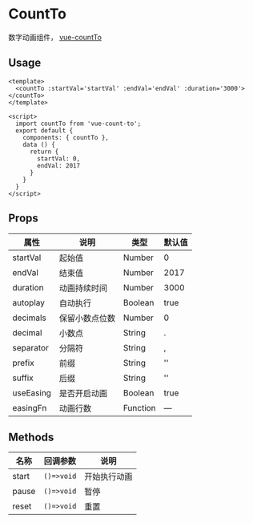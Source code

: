 # CountTo

数字动画组件， [vue-countTo](https://github.com/PanJiaChen/vue-countTo)

## Usage

```vue
<template>
  <countTo :startVal='startVal' :endVal='endVal' :duration='3000'></countTo>
</template>

<script>
  import countTo from 'vue-count-to';
  export default {
    components: { countTo },
    data () {
      return {
        startVal: 0,
        endVal: 2017
      }
    }
  }
</script>
```

## Props

| 属性  | 说明                          | 类型     | 默认值 |
| --------- | ------------------------------------ | -------- | ------- |
| startVal  | 起始值       | Number   | 0       |
| endVal    | 结束值      | Number   | 2017    |
| duration  | 动画持续时间              | Number   | 3000    |
| autoplay  | 自动执行                | Boolean  | true    |
| decimals  | 保留小数点位数 | Number   | 0       |
| decimal   | 小数点                    | String   | .       |
| separator | 分隔符                        | String   | ,       |
| prefix    | 前缀                           | String   | ''      |
| suffix    | 后缀                           | String   | ''      |
| useEasing | 是否开启动画               | Boolean  | true    |
| easingFn  | 动画行数                  | Function | —       |

## Methods

| 名称  | 回调参数   | 说明         |
| ----- | ---------- | ------------ |
| start | `()=>void` | 开始执行动画 |
| pause | `()=>void` | 暂停 |
| reset | `()=>void` | 重置         |
